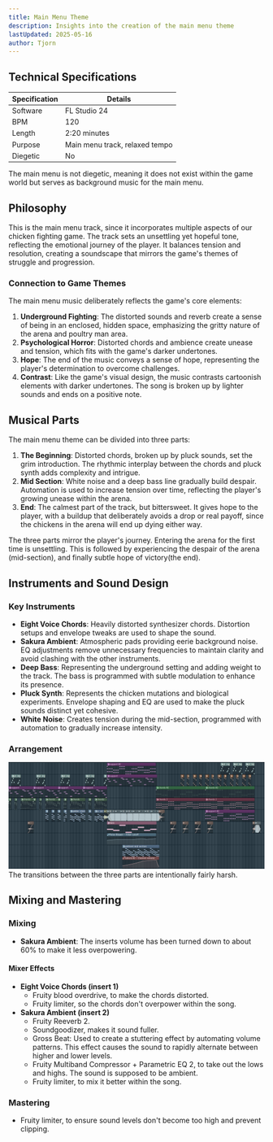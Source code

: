 ```yaml
---
title: Main Menu Theme
description: Insights into the creation of the main menu theme
lastUpdated: 2025-05-16
author: Tjorn
---
```


## Technical Specifications

| Specification | Details                        |
| ------------- | ------------------------------ |
| Software      | FL Studio 24                   |
| BPM           | 120                            |
| Length        | 2:20 minutes                   |
| Purpose       | Main menu track, relaxed tempo |
| Diegetic      | No                             |

The main menu is not diegetic, meaning it does not exist within the game world but serves as background music for the main menu.

## Philosophy

This is the main menu track, since it incorporates multiple aspects of our chicken fighting game. The track sets an unsettling yet hopeful tone, reflecting the emotional journey of the player. It balances tension and resolution, creating a soundscape that mirrors the game's themes of struggle and progression.

### Connection to Game Themes

The main menu music deliberately reflects the game's core elements:

1. **Underground Fighting**: The distorted sounds and reverb create a sense of being in an enclosed, hidden space, emphasizing the gritty nature of the arena and poultry man area.
2. **Psychological Horror**: Distorted chords and ambience create unease and tension, which fits with the game's darker undertones.
3. **Hope**: The end of the music conveys a sense of hope, representing the player's determination to overcome challenges.
4. **Contrast**: Like the game's visual design, the music contrasts cartoonish elements with darker undertones. The song is broken up by lighter sounds and ends on a positive note.

## Musical Parts

The main menu theme can be divided into three parts:

1. **The Beginning**: Distorted chords, broken up by pluck sounds, set the grim introduction. The rhythmic interplay between the chords and pluck synth adds complexity and intrigue.
2. **Mid Section**: White noise and a deep bass line gradually build despair. Automation is used to increase tension over time, reflecting the player's growing unease within the arena.
3. **End**: The calmest part of the track, but bittersweet. It gives hope to the player, with a buildup that deliberately avoids a drop or real payoff, since the chickens in the arena will end up dying either way.

The three parts mirror the player's journey. Entering the arena for the first time is unsettling. This is followed by experiencing the despair of the arena (mid-section), and finally subtle hope of victory(the end).

## Instruments and Sound Design

### Key Instruments

- **Eight Voice Chords**: Heavily distorted synthesizer chords. Distortion setups and envelope tweaks are used to shape the sound.
- **Sakura Ambient**: Atmospheric pads providing eerie background noise. EQ adjustments remove unnecessary frequencies to maintain clarity and avoid clashing with the other instruments.
- **Deep Bass**: Representing the underground setting and adding weight to the track. The bass is programmed with subtle modulation to enhance its presence.
- **Pluck Synth**: Represents the chicken mutations and biological experiments. Envelope shaping and EQ are used to make the pluck sounds distinct yet cohesive.
- **White Noise**: Creates tension during the mid-section, programmed with automation to gradually increase intensity.

### Arrangement

![Main Menu Theme Arangement](../../../../../assets/fowl-play/art/music/main-menu/arangement.png)
The transitions between the three parts are intentionally fairly harsh.

## Mixing and Mastering

### Mixing

- **Sakura Ambient**: The inserts volume has been turned down to about 60% to make it less overpowering.

#### Mixer Effects

- **Eight Voice Chords (insert 1)**
  - Fruity blood overdrive, to make the chords distorted.
  - Fruity limiter, so the chords don't overpower within the song.
- **Sakura Ambient (insert 2)**
  - Fruity Reeverb 2.
  - Soundgoodizer, makes it sound fuller.
  - Gross Beat: Used to create a stuttering effect by automating volume patterns. This effect causes the sound to rapidly alternate between higher and lower levels.
  - Fruity Multiband Compressor + Parametric EQ 2, to take out the lows and highs. The sound is supposed to be ambient.
  - Fruity limiter, to mix it better within the song.

### Mastering

- Fruity limiter, to ensure sound levels don't become too high and prevent clipping.
